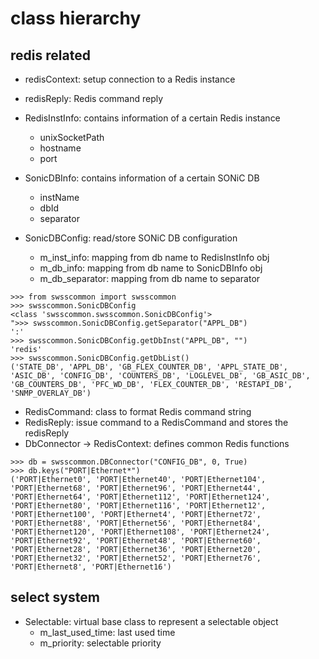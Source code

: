 # class hierarchy

## redis related

* redisContext: setup connection to a Redis instance
* redisReply: Redis command reply

* RedisInstInfo: contains information of a certain Redis instance
    * unixSocketPath
    * hostname
    * port
* SonicDBInfo: contains information of a certain SONiC DB
    * instName
    * dbId
    * separator
* SonicDBConfig: read/store SONiC DB configuration
    * m_inst_info: mapping from db name to RedisInstInfo obj
    * m_db_info: mapping from db name to SonicDBInfo obj
    * m_db_separator: mapping from db name to separator

```
>>> from swsscommon import swsscommon
>>> swsscommon.SonicDBConfig
<class 'swsscommon.swsscommon.SonicDBConfig'>
">>> swsscommon.SonicDBConfig.getSeparator("APPL_DB")
':'
>>> swsscommon.SonicDBConfig.getDbInst("APPL_DB", "")
'redis'
>>> swsscommon.SonicDBConfig.getDbList()
('STATE_DB', 'APPL_DB', 'GB_FLEX_COUNTER_DB', 'APPL_STATE_DB', 'ASIC_DB', 'CONFIG_DB', 'COUNTERS_DB', 'LOGLEVEL_DB', 'GB_ASIC_DB', 'GB_COUNTERS_DB', 'PFC_WD_DB', 'FLEX_COUNTER_DB', 'RESTAPI_DB', 'SNMP_OVERLAY_DB')
```

* RedisCommand: class to format Redis command string
* RedisReply: issue command to a RedisCommand and stores the redisReply
* DbConnector -> RedisContext: defines common Redis functions
```
>>> db = swsscommon.DBConnector("CONFIG_DB", 0, True)
>>> db.keys("PORT|Ethernet*")
('PORT|Ethernet0', 'PORT|Ethernet40', 'PORT|Ethernet104', 'PORT|Ethernet68', 'PORT|Ethernet96', 'PORT|Ethernet44', 'PORT|Ethernet64', 'PORT|Ethernet112', 'PORT|Ethernet124', 'PORT|Ethernet80', 'PORT|Ethernet116', 'PORT|Ethernet12', 'PORT|Ethernet100', 'PORT|Ethernet4', 'PORT|Ethernet72', 'PORT|Ethernet88', 'PORT|Ethernet56', 'PORT|Ethernet84', 'PORT|Ethernet120', 'PORT|Ethernet108', 'PORT|Ethernet24', 'PORT|Ethernet92', 'PORT|Ethernet48', 'PORT|Ethernet60', 'PORT|Ethernet28', 'PORT|Ethernet36', 'PORT|Ethernet20', 'PORT|Ethernet32', 'PORT|Ethernet52', 'PORT|Ethernet76', 'PORT|Ethernet8', 'PORT|Ethernet16')
```

## select system
* Selectable: virtual base class to represent a selectable object
    * m_last_used_time: last used time
    * m_priority: selectable priority